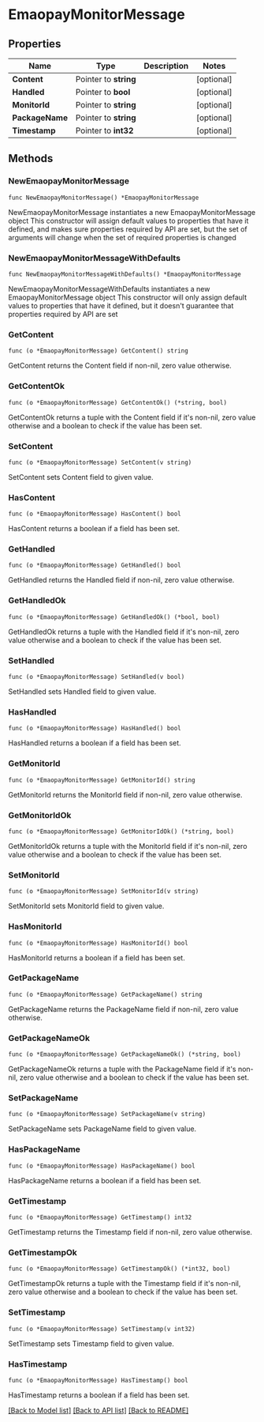 # EmaopayMonitorMessage

## Properties

Name | Type | Description | Notes
------------ | ------------- | ------------- | -------------
**Content** | Pointer to **string** |  | [optional] 
**Handled** | Pointer to **bool** |  | [optional] 
**MonitorId** | Pointer to **string** |  | [optional] 
**PackageName** | Pointer to **string** |  | [optional] 
**Timestamp** | Pointer to **int32** |  | [optional] 

## Methods

### NewEmaopayMonitorMessage

`func NewEmaopayMonitorMessage() *EmaopayMonitorMessage`

NewEmaopayMonitorMessage instantiates a new EmaopayMonitorMessage object
This constructor will assign default values to properties that have it defined,
and makes sure properties required by API are set, but the set of arguments
will change when the set of required properties is changed

### NewEmaopayMonitorMessageWithDefaults

`func NewEmaopayMonitorMessageWithDefaults() *EmaopayMonitorMessage`

NewEmaopayMonitorMessageWithDefaults instantiates a new EmaopayMonitorMessage object
This constructor will only assign default values to properties that have it defined,
but it doesn't guarantee that properties required by API are set

### GetContent

`func (o *EmaopayMonitorMessage) GetContent() string`

GetContent returns the Content field if non-nil, zero value otherwise.

### GetContentOk

`func (o *EmaopayMonitorMessage) GetContentOk() (*string, bool)`

GetContentOk returns a tuple with the Content field if it's non-nil, zero value otherwise
and a boolean to check if the value has been set.

### SetContent

`func (o *EmaopayMonitorMessage) SetContent(v string)`

SetContent sets Content field to given value.

### HasContent

`func (o *EmaopayMonitorMessage) HasContent() bool`

HasContent returns a boolean if a field has been set.

### GetHandled

`func (o *EmaopayMonitorMessage) GetHandled() bool`

GetHandled returns the Handled field if non-nil, zero value otherwise.

### GetHandledOk

`func (o *EmaopayMonitorMessage) GetHandledOk() (*bool, bool)`

GetHandledOk returns a tuple with the Handled field if it's non-nil, zero value otherwise
and a boolean to check if the value has been set.

### SetHandled

`func (o *EmaopayMonitorMessage) SetHandled(v bool)`

SetHandled sets Handled field to given value.

### HasHandled

`func (o *EmaopayMonitorMessage) HasHandled() bool`

HasHandled returns a boolean if a field has been set.

### GetMonitorId

`func (o *EmaopayMonitorMessage) GetMonitorId() string`

GetMonitorId returns the MonitorId field if non-nil, zero value otherwise.

### GetMonitorIdOk

`func (o *EmaopayMonitorMessage) GetMonitorIdOk() (*string, bool)`

GetMonitorIdOk returns a tuple with the MonitorId field if it's non-nil, zero value otherwise
and a boolean to check if the value has been set.

### SetMonitorId

`func (o *EmaopayMonitorMessage) SetMonitorId(v string)`

SetMonitorId sets MonitorId field to given value.

### HasMonitorId

`func (o *EmaopayMonitorMessage) HasMonitorId() bool`

HasMonitorId returns a boolean if a field has been set.

### GetPackageName

`func (o *EmaopayMonitorMessage) GetPackageName() string`

GetPackageName returns the PackageName field if non-nil, zero value otherwise.

### GetPackageNameOk

`func (o *EmaopayMonitorMessage) GetPackageNameOk() (*string, bool)`

GetPackageNameOk returns a tuple with the PackageName field if it's non-nil, zero value otherwise
and a boolean to check if the value has been set.

### SetPackageName

`func (o *EmaopayMonitorMessage) SetPackageName(v string)`

SetPackageName sets PackageName field to given value.

### HasPackageName

`func (o *EmaopayMonitorMessage) HasPackageName() bool`

HasPackageName returns a boolean if a field has been set.

### GetTimestamp

`func (o *EmaopayMonitorMessage) GetTimestamp() int32`

GetTimestamp returns the Timestamp field if non-nil, zero value otherwise.

### GetTimestampOk

`func (o *EmaopayMonitorMessage) GetTimestampOk() (*int32, bool)`

GetTimestampOk returns a tuple with the Timestamp field if it's non-nil, zero value otherwise
and a boolean to check if the value has been set.

### SetTimestamp

`func (o *EmaopayMonitorMessage) SetTimestamp(v int32)`

SetTimestamp sets Timestamp field to given value.

### HasTimestamp

`func (o *EmaopayMonitorMessage) HasTimestamp() bool`

HasTimestamp returns a boolean if a field has been set.


[[Back to Model list]](../README.md#documentation-for-models) [[Back to API list]](../README.md#documentation-for-api-endpoints) [[Back to README]](../README.md)


